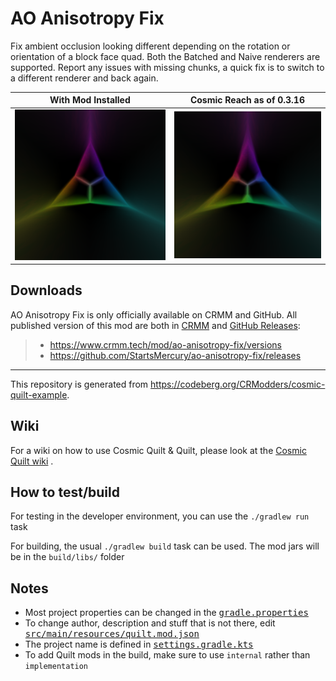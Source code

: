 # AO Anisotropy Fix

Fix ambient occlusion looking different depending on the rotation or orientation
of a block face quad. Both the Batched and Naive renderers are supported. Report
any issues with missing chunks, a quick fix is to switch to a different renderer
and back again.

| With Mod Installed | Cosmic Reach as of 0.3.16 |
|:------------------:|:-------------------------:|
|    ![with-mod]     |      ![without-mod]       |

[with-mod]: assets/with-mod.png
[without-mod]: assets/without-mod.png

## Downloads

AO Anisotropy Fix is only officially available on CRMM and GitHub. All
published version of this mod are both in
[CRMM](https://www.crmm.tech/mod/ao-anisotropy-fix/versions) and [GitHub Releases](https://github.com/StartsMercury/ao-anisotropy-fix/releases):

> * <https://www.crmm.tech/mod/ao-anisotropy-fix/versions>
> * <https://github.com/StartsMercury/ao-anisotropy-fix/releases>

---

This repository is generated from
https://codeberg.org/CRModders/cosmic-quilt-example.

## Wiki

For a wiki on how to use Cosmic Quilt & Quilt, please look at the [Cosmic Quilt
wiki] .

## How to test/build

For testing in the developer environment, you can use the `./gradlew run` task

For building, the usual `./gradlew build` task can be used. The mod jars will be
in the `build/libs/` folder

## Notes
- Most project properties can be changed in the <tt>[gradle.properties]</tt>
- To change author, description and stuff that is not there, edit <tt>[src/main/resources/quilt.mod.json]</tt>
- The project name is defined in <tt>[settings.gradle.kts]</tt>
- To add Quilt mods in the build, make sure to use `internal` rather than `implementation`

[src/main/resources/quilt.mod.json]: src/main/resources/quilt.mod.json
[gradle.properties]: gradle.properties
[settings.gradle.kts]: settings.gradle.kts

[Cosmic Quilt wiki]: https://codeberg.org/CRModders/cosmic-quilt/wiki
